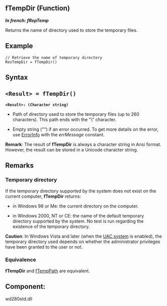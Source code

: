 
## fTempDir (Function)

***In french: fRepTemp***



<a name="XUse"></a>
<a name="Use"></a>
<a name="description"></a>
Returns the name of directory used to store the temporary files.
<a name="Example1"></a>
<a name="sample_code"></a>

## Example


```wl
// Retrieve the name of temporary directory
ResTempDir = fTempDir()
```

<a name="XSYNTAX"></a>
<a name="SYNTAX1"></a>

## Syntax

`<Result> = fTempDir()`
---

**`<Result>: (Character string)`**



- Path of directory used to store the temporary files (up to 260 characters). This path ends with the "\\" character. 
	

- Empty string ("") if an error occurred. To get more details on the error, use [ErrorInfo](../WDLang1/3013008.md) with the *errMessage* constant.   


**Remark**: The result of **fTempDir** is always a character string in Ansi format. However, the result can be stored in a Unicode character string.



<a name="NOTE0"></a>
<a name="NOTE0_1"></a>

## Remarks


### Temporary directory
<a name="temporary_directory_ELTPARAGRAPHE000042"></a>

If the temporary directory supported by the system does not exist on the current computer, **fTempDir** returns: 

- in Windows 98 or Me: the current directory on the computer. 

- in Windows 2000, NT or CE: the name of the default temporary directory supported by the system. No test is run regarding the existence of the temporary directory.




**Caution**: In Windows Vista and later (when the [UAC system](../Editeurs/2025014.md) is enabled), the temporary directory used depends on whether the administrator privileges have been granted to the user or not.


### Equivalence
<a name="equivalence_ELTPARAGRAPHE000057"></a>

**fTempDir** and [fTempPath](../WDLang1/3036044.md) are equivalent. 

<a name="XComponent"></a>

## Component:
wd280std.dll
